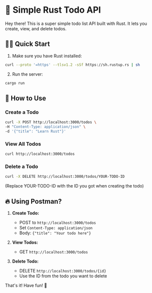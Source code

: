 # 🚀 Simple Rust Todo API

Hey there! This is a super simple todo list API built with Rust. It lets you create, view, and delete todos.

## 🏃‍♂️ Quick Start

1. Make sure you have Rust installed:
```bash
curl --proto '=https' --tlsv1.2 -sSf https://sh.rustup.rs | sh
```

2. Run the server:
```bash
cargo run
```

## 📝 How to Use

### Create a Todo
```bash
curl -X POST http://localhost:3000/todos \
-H "Content-Type: application/json" \
-d '{"title": "Learn Rust"}'
```

### View All Todos
```bash
curl http://localhost:3000/todos
```

### Delete a Todo
```bash
curl -X DELETE http://localhost:3000/todos/YOUR-TODO-ID
```
(Replace YOUR-TODO-ID with the ID you got when creating the todo)

## 🔥 Using Postman?

1. **Create Todo:**
   - POST to `http://localhost:3000/todos`
   - Set `Content-Type: application/json`
   - Body: `{"title": "Your todo here"}`

2. **View Todos:**
   - GET `http://localhost:3000/todos`

3. **Delete Todo:**
   - DELETE `http://localhost:3000/todos/{id}`
   - Use the ID from the todo you want to delete

That's it! Have fun! 🎉

